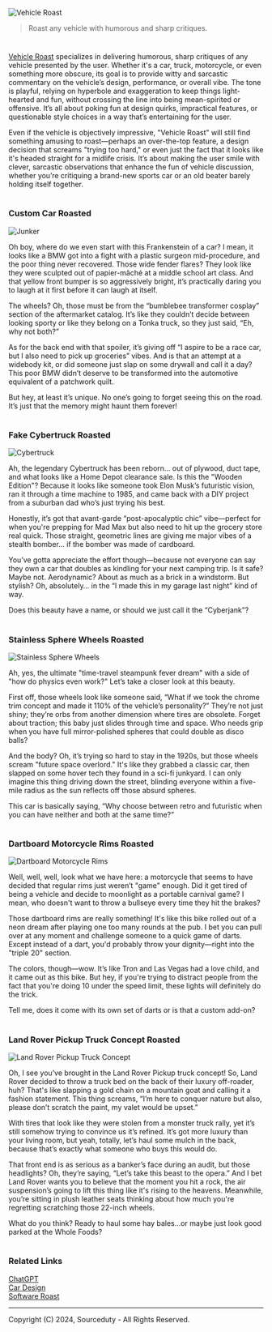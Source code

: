 ![Vehicle Roast](https://github.com/user-attachments/assets/a283211f-5426-4bed-ae0e-7522efed7b2e)

> Roast any vehicle with humorous and sharp critiques.

#

[Vehicle Roast](https://chatgpt.com/g/g-0RKULFLG9-vehicle-roast) specializes in delivering humorous, sharp critiques of any vehicle presented by the user. Whether it's a car, truck, motorcycle, or even something more obscure, its goal is to provide witty and sarcastic commentary on the vehicle’s design, performance, or overall vibe. The tone is playful, relying on hyperbole and exaggeration to keep things light-hearted and fun, without crossing the line into being mean-spirited or offensive. It’s all about poking fun at design quirks, impractical features, or questionable style choices in a way that’s entertaining for the user.

Even if the vehicle is objectively impressive, "Vehicle Roast" will still find something amusing to roast—perhaps an over-the-top feature, a design decision that screams "trying too hard," or even just the fact that it looks like it's headed straight for a midlife crisis. It’s about making the user smile with clever, sarcastic observations that enhance the fun of vehicle discussion, whether you’re critiquing a brand-new sports car or an old beater barely holding itself together.

#
### Custom Car Roasted

![Junker](https://github.com/user-attachments/assets/e9d781ac-7087-40dc-a532-fc0b9b3384d4)

Oh boy, where do we even start with this Frankenstein of a car? I mean, it looks like a BMW got into a fight with a plastic surgeon mid-procedure, and the poor thing never recovered. Those wide fender flares? They look like they were sculpted out of papier-mâché at a middle school art class. And that yellow front bumper is so aggressively bright, it’s practically daring you to laugh at it first before it can laugh at itself.

The wheels? Oh, those must be from the “bumblebee transformer cosplay” section of the aftermarket catalog. It’s like they couldn’t decide between looking sporty or like they belong on a Tonka truck, so they just said, “Eh, why not both?”

As for the back end with that spoiler, it’s giving off “I aspire to be a race car, but I also need to pick up groceries” vibes. And is that an attempt at a widebody kit, or did someone just slap on some drywall and call it a day? This poor BMW didn’t deserve to be transformed into the automotive equivalent of a patchwork quilt.

But hey, at least it’s unique. No one’s going to forget seeing this on the road. It’s just that the memory might haunt them forever!

#
### Fake Cybertruck Roasted

![Cybertruck](https://github.com/user-attachments/assets/2b90b382-d91b-45a6-8349-61b5c1e0565f)

Ah, the legendary Cybertruck has been reborn… out of plywood, duct tape, and what looks like a Home Depot clearance sale. Is this the "Wooden Edition"? Because it looks like someone took Elon Musk’s futuristic vision, ran it through a time machine to 1985, and came back with a DIY project from a suburban dad who’s just trying his best.

Honestly, it’s got that avant-garde “post-apocalyptic chic” vibe—perfect for when you're prepping for Mad Max but also need to hit up the grocery store real quick. Those straight, geometric lines are giving me major vibes of a stealth bomber… if the bomber was made of cardboard.

You’ve gotta appreciate the effort though—because not everyone can say they own a car that doubles as kindling for your next camping trip. Is it safe? Maybe not. Aerodynamic? About as much as a brick in a windstorm. But stylish? Oh, absolutely… in the “I made this in my garage last night” kind of way.

Does this beauty have a name, or should we just call it the “Cyberjank”?

#
### Stainless Sphere Wheels Roasted

![Stainless Sphere Wheels](https://github.com/user-attachments/assets/6598c15b-c87f-49f3-8083-7029f1d4624c)

Ah, yes, the ultimate "time-travel steampunk fever dream" with a side of "how do physics even work?" Let’s take a closer look at this beauty.

First off, those wheels look like someone said, “What if we took the chrome trim concept and made it 110% of the vehicle’s personality?” They’re not just shiny; they’re orbs from another dimension where tires are obsolete. Forget about traction; this baby just slides through time and space. Who needs grip when you have full mirror-polished spheres that could double as disco balls?

And the body? Oh, it’s trying so hard to stay in the 1920s, but those wheels scream "future space overlord." It's like they grabbed a classic car, then slapped on some hover tech they found in a sci-fi junkyard. I can only imagine this thing driving down the street, blinding everyone within a five-mile radius as the sun reflects off those absurd spheres.

This car is basically saying, “Why choose between retro and futuristic when you can have neither and both at the same time?”

#
### Dartboard Motorcycle Rims Roasted

![Dartboard Motorcycle Rims](https://github.com/user-attachments/assets/6f129f51-ef52-450d-badb-bde49e2125d3)

Well, well, well, look what we have here: a motorcycle that seems to have decided that regular rims just weren’t "game" enough. Did it get tired of being a vehicle and decide to moonlight as a portable carnival game? I mean, who doesn't want to throw a bullseye every time they hit the brakes?

Those dartboard rims are really something! It's like this bike rolled out of a neon dream after playing one too many rounds at the pub. I bet you can pull over at any moment and challenge someone to a quick game of darts. Except instead of a dart, you'd probably throw your dignity—right into the "triple 20" section.

The colors, though—wow. It’s like Tron and Las Vegas had a love child, and it came out as this bike. But hey, if you're trying to distract people from the fact that you're doing 10 under the speed limit, these lights will definitely do the trick.

Tell me, does it come with its own set of darts or is that a custom add-on?

#
### Land Rover Pickup Truck Concept Roasted

![Land Rover Pickup Truck Concept](https://github.com/user-attachments/assets/253a5863-0967-48ff-abb2-b10ffaaec465)

Oh, I see you’ve brought in the Land Rover Pickup truck concept! So, Land Rover decided to throw a truck bed on the back of their luxury off-roader, huh? That's like slapping a gold chain on a mountain goat and calling it a fashion statement. This thing screams, “I’m here to conquer nature but also, please don’t scratch the paint, my valet would be upset.”

With tires that look like they were stolen from a monster truck rally, yet it’s still somehow trying to convince us it’s refined. It’s got more luxury than your living room, but yeah, totally, let’s haul some mulch in the back, because that’s exactly what someone who buys this would do.

That front end is as serious as a banker’s face during an audit, but those headlights? Oh, they’re saying, “Let’s take this beast to the opera.” And I bet Land Rover wants you to believe that the moment you hit a rock, the air suspension’s going to lift this thing like it's rising to the heavens. Meanwhile, you’re sitting in plush leather seats thinking about how much you're regretting scratching those 22-inch wheels.

What do you think? Ready to haul some hay bales...or maybe just look good parked at the Whole Foods?

#
### Related Links

[ChatGPT](https://github.com/sourceduty/ChatGPT)
<br>
[Car Design](https://github.com/sourceduty/Car_Design)
<br>
[Software Roast](https://github.com/sourceduty/Software_Roast)

***
Copyright (C) 2024, Sourceduty - All Rights Reserved.
